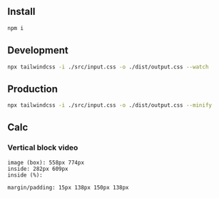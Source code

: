 ## Install

```bash
npm i
```

## Development

```bash
npx tailwindcss -i ./src/input.css -o ./dist/output.css --watch
```

## Production

```bash
npx tailwindcss -i ./src/input.css -o ./dist/output.css --minify
```


## Calc

### Vertical block video
```
image (box): 558px 774px
inside: 282px 609px
inside (%): 

margin/padding: 15px 138px 150px 138px
```